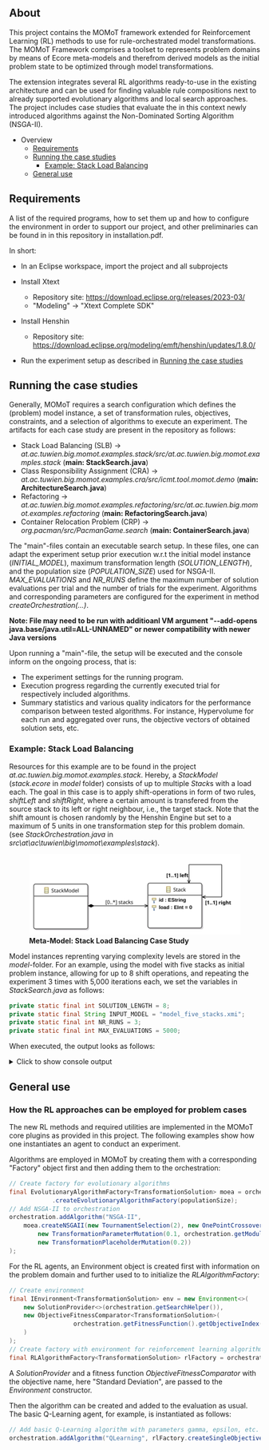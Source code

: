 ## About

This project contains the MOMoT framework extended for Reinforcement Learning (RL) methods to use for rule-orchestrated model transformations. The MOMoT Framework comprises a toolset to represents problem domains by means of Ecore meta-models and therefrom derived models as the initial problem state to be optimized through model transformations. 

The extension integrates several RL algorithms ready-to-use in the existing architecture and can be used for finding valuable rule compositions next to already supported evolutionary algorithms and local search approaches. The project includes case studies that evaluate the in this context newly introduced algorithms against the Non-Dominated Sorting Algorithm (NSGA-II).

* Overview
    * [Requirements](#requirements)
    * [Running the case studies](#running-the-case-studies)
        * [Example: Stack Load Balancing](#example-stack-load-balancing)
    * [General use](#general-use)


## Requirements

A list of the required programs, how to set them up and how to configure the environment in order to support our project, and other preliminaries
can be found in in this repository in installation.pdf.

In short:

- In an Eclipse workspace, import the project and all subprojects
- Install Xtext
  
  - Repository site: https://download.eclipse.org/releases/2023-03/
  - "Modeling" -> "Xtext Complete SDK"

- Install Henshin

  - Repository site: https://download.eclipse.org/modeling/emft/henshin/updates/1.8.0/


- Run the experiment setup as described in [Running the case studies](#running-the-case-studies)
 
## Running the case studies

Generally, MOMoT requires a search configuration which defines the (problem) model instance, a set of transformation rules,
objectives, constraints, and a selection of algorithms to execute an experiment. The artifacts for each case study are present in the repository as follows:

* Stack Load Balancing (SLB) -> *at.ac.tuwien.big.momot.examples.stack/src/at.ac.tuwien.big.momot.examples.stack* (**main: StackSearch.java**)
* Class Responsibility Assignment (CRA) -> *at.ac.tuwien.big.momot.examples.cra/src/icmt.tool.momot.demo* (**main: ArchitectureSearch.java**)
* Refactoring -> *at.ac.tuwien.big.momot.examples.refactoring/src/at.ac.tuwien.big.momot.examples.refactoring* (**main: RefactoringSearch.java**)
* Container Relocation Problem (CRP) -> *org.pacman/src/PacmanGame.search* (**main: ContainerSearch.java**)


The "main"-files contain an executable search setup. In these files, one can adapt the experiment setup prior execution w.r.t the initial model instance (*INITIAL_MODEL*), maximum transformation length (*SOLUTION_LENGTH*), and the population size (*POPULATION_SIZE*) used for NSGA-II. *MAX_EVALUATIONS* and *NR_RUNS* define the maximum number of solution evaluations per trial and the number of trials for the experiment. Algorithms and corresponding parameters are configured for the experiment in method *createOrchestration(...)*.

**Note: File may need to be run with additioanl VM argument "--add-opens java.base/java.util=ALL-UNNAMED" or newer compatibility with newer Java versions**

Upon running a "main"-file, the setup will be executed and the console inform on the ongoing process, that is:
 * The experiment settings for the running program.
 * Execution progress regarding the currently executed trial for respectively included algorithms. 
 * Summary statistics and various quality indicators for the performance comparison between tested algorithms. For instance, Hypervolume for each run and aggregated over runs, the objective vectors of obtained solution sets, etc.

### Example: Stack Load Balancing

Resources for this example are to be found in the project *at.ac.tuwien.big.momot.examples.stack*. Hereby, a *StackModel* (*stack.ecore* in *model* folder) consists of up to multiple *Stack*s with a load each. The goal in this case is to apply shift-operations in form of two rules, *shiftLeft* and *shiftRight*, where a certain amount is 
transfered from the source stack to its left or right neighbour, i.e., the target stack. Note that the shift amount is chosen randomly by the Henshin Engine but set to a maximum of 5 units in one transformation step for this problem domain. (see *StackOrchestration.java* in *src\at\ac\tuwien\big\momot\examples\stack*).
<figure>

<img src="./examples/at.ac.tuwien.big.momot.examples.stack/model/stack.svg" alt="Stack Meta-Model">
<figcaption><b>Meta-Model: Stack Load Balancing Case Study</b></figcaption>
</figure>

Model instances reprenting varying complexity levels are stored in the *model*-folder. For an example, using the model with five stacks as initial problem instance, allowing for up to 8 shift operations, and repeating the experiment 3 times with 5,000 iterations each, we set the variables in *StackSearch.java* as follows:

```java
private static final int SOLUTION_LENGTH = 8;
private static final String INPUT_MODEL = "model_five_stacks.xmi";
private static final int NR_RUNS = 3;
private static final int MAX_EVALUATIONS = 5000;
```

When executed, the output looks as follows:

<details>
  <summary>Click to show console output</summary>
  
  ```
  -------------------------------------------------------
Search
-------------------------------------------------------
Objectives:      [Standard Deviation, SolutionLength]
NrObjectives:    2
Constraints:     []
NrConstraints:   0
Transformations: [Stack]
Units:           [Rule shiftLeft(fromId, toId, amount, fromLoad, toLoad), Rule shiftRight(fromId, toId, amount, fromLoad, toLoad)]
SolutionLength:  8
PopulationSize:  100
Iterations:      50
MaxEvaluations:  5000
AlgorithmRuns:   3
---------------------------
Run 'NSGAII' 3 times...
[05:05:00.119] Run 1 of 3 started.
[05:05:03.081] Run 1 of 3 terminated after 00:00:02.955 (2955 ms).
[05:05:03.083] Run 2 of 3 started.
[05:05:03.842] Run 2 of 3 terminated after 00:00:00.758 (758 ms).
[05:05:03.843] Run 3 of 3 started.
[05:05:04.467] Run 3 of 3 terminated after 00:00:00.624 (624 ms).
[05:05:04.469] Total runtime for 3 seeds: 00:00:04.350 (4350 ms).
Run 'QLearningExplore' 3 times...
[05:05:04.485] Run 1 of 3 started.
[05:05:06.183] Run 1 of 3 terminated after 00:00:01.696 (1696 ms).
[05:05:06.189] Run 2 of 3 started.
[05:05:07.783] Run 2 of 3 terminated after 00:00:01.594 (1594 ms).
[05:05:07.784] Run 3 of 3 started.
[05:05:09.438] Run 3 of 3 terminated after 00:00:01.653 (1653 ms).
[05:05:09.439] Total runtime for 3 seeds: 00:00:04.954 (4954 ms).
Run 'QLearning' 3 times...
[05:05:09.442] Run 1 of 3 started.
[05:05:11.886] Run 1 of 3 terminated after 00:00:02.444 (2444 ms).
[05:05:11.888] Run 2 of 3 started.
[05:05:14.215] Run 2 of 3 terminated after 00:00:02.327 (2327 ms).
[05:05:14.217] Run 3 of 3 started.
[05:05:16.624] Run 3 of 3 terminated after 00:00:02.407 (2407 ms).
[05:05:16.626] Total runtime for 3 seeds: 00:00:07.183 (7183 ms).
-------------------------------------------------------
Analysis
-------------------------------------------------------
---------------------------
Analysis Results
---------------------------
NSGAII:
    Hypervolume: 
        Aggregate: 0.4989877579547276
        Min: 0.4804635643013558
        Median: 0.4989877579547276
        Max: 0.4989877579547276
        Mean: 0.492813026736937
        StandardDeviation: 0.01069494819229498
        Variance: 1.1438191683587365E-4
        Count: 3
        Indifferent: [QLearningExplore, QLearning]
        EffectSize: [
            - { measure: CohensD, algorithm: QLearningExplore, effectSize: 0.816496580927726, magnitude: large }
            - { measure: CliffsDelta, algorithm: QLearningExplore, effectSize: 0.3333333333333333, magnitude: medium }
            - { measure: VarghaDelaneyA, algorithm: QLearningExplore, effectSize: 0.3333333333333333 }
            - { measure: CohensD, algorithm: QLearning, effectSize: 1.779545233537748, magnitude: large }
            - { measure: CliffsDelta, algorithm: QLearning, effectSize: 0.7777777777777778, magnitude: large }
            - { measure: VarghaDelaneyA, algorithm: QLearning, effectSize: 0.8888888888888888 }
        ]
        Values: [0.4989877579547276, 0.4989877579547276, 0.4804635643013558]
QLearningExplore:
    Hypervolume: 
        Aggregate: 0.4989877579547276
        Min: 0.4989877579547276
        Median: 0.4989877579547276
        Max: 0.4989877579547276
        Mean: 0.4989877579547276
        StandardDeviation: 0.0
        Variance: 0.0
        Count: 3
        Indifferent: [NSGAII, QLearning]
        EffectSize: [
            - { measure: CohensD, algorithm: NSGAII, effectSize: 0.816496580927726, magnitude: large }
            - { measure: CliffsDelta, algorithm: NSGAII, effectSize: 0.3333333333333333, magnitude: medium }
            - { measure: VarghaDelaneyA, algorithm: NSGAII, effectSize: 0.6666666666666666 }
            - { measure: CohensD, algorithm: QLearning, effectSize: 4.538540534168039, magnitude: large }
            - { measure: CliffsDelta, algorithm: QLearning, effectSize: 1.0, magnitude: large }
            - { measure: VarghaDelaneyA, algorithm: QLearning, effectSize: 1.0 }
        ]
        Values: [0.4989877579547276, 0.4989877579547276, 0.4989877579547276]
QLearning:
    Hypervolume: 
        Aggregate: 0.48477364423394687
        Min: 0.4727905920581036
        Median: 0.4727905920581036
        Max: 0.48477364423394687
        Mean: 0.4767849427833847
        StandardDeviation: 0.006918418399436447
        Variance: 4.786451314966077E-5
        Count: 3
        Indifferent: [NSGAII, QLearningExplore]
        EffectSize: [
            - { measure: CohensD, algorithm: NSGAII, effectSize: 1.779545233537748, magnitude: large }
            - { measure: CliffsDelta, algorithm: NSGAII, effectSize: 0.7777777777777778, magnitude: large }
            - { measure: VarghaDelaneyA, algorithm: NSGAII, effectSize: 0.1111111111111111 }
            - { measure: CohensD, algorithm: QLearningExplore, effectSize: 4.538540534168039, magnitude: large }
            - { measure: CliffsDelta, algorithm: QLearningExplore, effectSize: 1.0, magnitude: large }
            - { measure: VarghaDelaneyA, algorithm: QLearningExplore, effectSize: 0.0 }
        ]
        Values: [0.48477364423394687, 0.4727905920581036, 0.4727905920581036]
---------------------------
- Save Analysis to 'output/analysis/analysis.txt'
- Save Indicator BoxPlots to 'output/analysis/'
-------------------------------------------------------
Results
-------------------------------------------------------
REFERENCE SET:

2.8284271247461903 0.0
2.0976176963403033 1.0
0.6324555320336759 3.0
0.8944271909999159 2.0
0.0 5.0

- Save objectives of all algorithms to 'output/objectives/objective_values.txt'
- Save models of all algorithms to 'output/models/'
- Save objectives of algorithms seperately to 'output/objectives/<algorithm>.txt'
- Save models of algorithms seperately to 'output/solutions/<algorithm>.txt'´

QLearning
2.8284271247461903 0.0
2.0976176963403033 1.0
1.0954451150103321 2.0
0.6324555320336759 3.0


NSGAII
0.6324555320336759 3.0
2.8284271247461903 0.0
2.0976176963403033 1.0
0.8944271909999159 2.0
0.0 5.0


QLearningExplore
2.8284271247461903 0.0
0.0 5.0
2.0976176963403033 1.0
0.6324555320336759 3.0
0.8944271909999159 2.0
  ```
</details>

## General use

### How the RL approaches can be employed for problem cases

The new RL methods and required utilities are implemented in the MOMoT core plugins as provided in this project. The following examples show how one instantiates an agent to conduct an experiment.

Algorithms are employed in MOMoT by creating them with a corresponding "Factory" object first
and then adding them to the orchestration: 

```java
// Create factory for evolutionary algorithms
final EvolutionaryAlgorithmFactory<TransformationSolution> moea = orchestration
            .createEvolutionaryAlgorithmFactory(populationSize);
// Add NSGA-II to orchestration      
orchestration.addAlgorithm("NSGA-II",
    moea.createNSGAII(new TournamentSelection(2), new OnePointCrossover(1.0),
        new TransformationParameterMutation(0.1, orchestration.getModuleManager()),
        new TransformationPlaceholderMutation(0.2))
);
```

For the RL agents, an Environment object is created first with information on the problem domain 
and further used to to initialize the *RLAlgorithmFactory*:

```java
// Create environment
final IEnvironment<TransformationSolution> env = new Environment<>(
    new SolutionProvider<>(orchestration.getSearchHelper()), 
    new ObjectiveFitnessComparator<TransformationSolution>(
                  orchestration.getFitnessFunction().getObjectiveIndex("Standard Deviation")
    )
);
// Create factory with environment for reinforcement learning algorithms
final RLAlgorithmFactory<TransformationSolution> rlFactory = orchestration.createRLAlgorithmFactory(env);
```

A *SolutionProvider* and a fitness function *ObjectiveFitnessComparator* with the objective name, here "Standard Deviation", are passed to the *Environment* constructor.

Then the algorithm can be created and added to the evaluation as usual. The basic Q-Learning agent, for example, is instantiated as follows:

```java
// Add basic Q-Learning algorithm with parameters gamma, epsilon, etc.
orchestration.addAlgorithm("QLearning", rlFactory.createSingleObjectiveQLearner(0.9, 0.9, true, 1e-4, 0.1, null);
```
